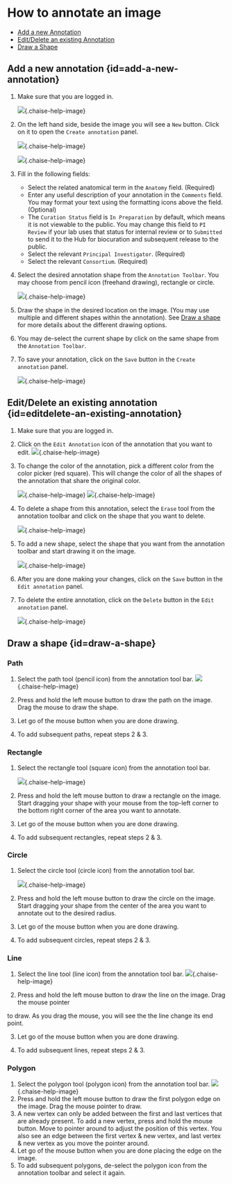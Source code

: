# How to annotate an image

* [Add a new Annotation](#add-a-new-annotation)
* [Edit/Delete an existing Annotation](#editdelete-an-existing-annotation)
* [Draw a Shape](#draw-a-shape)

## Add a new annotation {id=add-a-new-annotation}

1. Make sure that you are logged in.

	![](resources/annotation-documentation-images/Login%20Check.png){.chaise-help-image}

2. On the left hand side, beside the image you will see a `New` button. Click on it to open the `Create annotation` panel.

	![](resources/annotation-documentation-images/NewButton.png){.chaise-help-image}

	![](resources/annotation-documentation-images/CreateAnnotationPanel.png){.chaise-help-image}

3. Fill in the following fields:

	- Select the related anatomical term in the `Anatomy` field. (Required)
	- Enter any useful description of your annotation in the `Comments` field. You may format your text using the formatting icons above the field. (Optional)
	- The `Curation Status` field is `In Preparation` by default, which means it is not viewable to the public. You may change this field to `PI Review` if your lab uses that status for internal review or to `Submitted` to send it to the Hub for biocuration and subsequent release to the public.
	- Select the relevant `Principal Investigator`. (Required)
	- Select the relevant `Consortium`. (Required)

5. Select the desired annotation shape from the `Annotation Toolbar`. You may choose from pencil icon (freehand drawing), rectangle or circle.

	![](resources/annotation-documentation-images/AnnotationToolbar.png){.chaise-help-image}

6. Draw the shape in the desired location on the image. (You may use multiple and different shapes within the annotation). See [Draw a shape](#draw-a-shape) for more details about the different drawing options.

7. You may de-select the current shape by click on the same shape from the `Annotation Toolbar`.

8. To save your annotation, click on the `Save` button in the `Create annotation` panel.

	![](resources/annotation-documentation-images/SaveButton.png){.chaise-help-image}

## Edit/Delete an existing annotation {id=editdelete-an-existing-annotation}

1. Make sure that you are logged in.

2. Click on the `Edit Annotation` icon of the annotation that you want to edit.
	![](resources/annotation-documentation-images/EditButton.png){.chaise-help-image}

3. To change the color of the annotation, pick a different color from the color picker (red square). This will change the color of all the shapes of the annotation that share the original color.

	![](resources/annotation-documentation-images/ColorPicker.png){.chaise-help-image}
	![](resources/annotation-documentation-images/ColorPicker2.png){.chaise-help-image}

4. To delete a shape from this annotation, select the `Erase` tool from the annotation toolbar and click on the shape that you want to delete.

	![](resources/annotation-documentation-images/DeleteButton.png){.chaise-help-image}

5. To add a new shape, select the shape that you want from the annotation toolbar and start drawing it on the image.

	![](resources/annotation-documentation-images/ShapeIcons.png){.chaise-help-image}

6. After you are done making your changes, click on the `Save` button in the `Edit annotation` panel.

7. To delete the entire annotation, click on the `Delete` button in the `Edit annotation` panel.

	![](resources/annotation-documentation-images/DeleteButton.png){.chaise-help-image}

## Draw a shape {id=draw-a-shape}

### Path

1. Select the path tool (pencil icon) from the annotation tool bar.
	![](resources/annotation-documentation-images/Path.png){.chaise-help-image}

2. Press and hold the left mouse button to draw the path on the image. Drag the mouse to draw the shape.

3. Let go of the mouse button when you are done drawing.

4. To add subsequent paths, repeat steps 2 & 3.

### Rectangle

1. Select the rectangle tool (square icon) from the annotation tool bar.

	![](resources/annotation-documentation-images/Rectangle.png){.chaise-help-image}

2. Press and hold the left mouse button to draw a rectangle on the image. Start dragging your shape with your mouse from the top-left corner to the bottom right corner of the area you want to annotate.

3. Let go of the mouse button when you are done drawing.

4. To add subsequent rectangles, repeat steps 2 & 3.

### Circle

1. Select the circle tool (circle icon) from the annotation tool bar.

	![](resources/annotation-documentation-images/Circle.png){.chaise-help-image}

2. Press and hold the left mouse button to draw the circle on the image. Start dragging your shape from the center of the area you want to annotate out to the desired radius.

3. Let go of the mouse button when you are done drawing.

4. To add subsequent circles, repeat steps 2 & 3.

### Line
1. Select the line tool (line icon) from the annotation tool bar.
	![](resources/annotation-documentation-images/Line.png){.chaise-help-image}

2. Press and hold the left mouse button to draw the line on the image. Drag the mouse pointer

to draw. As you drag the mouse, you will see the the line change its end point.

3. Let go of the mouse button when you are done drawing.

4. To add subsequent lines, repeat steps 2 & 3.


### Polygon
1. Select the polygon tool (polygon icon) from the annotation tool bar.
	![](resources/annotation-documentation-images/Polygon.png){.chaise-help-image}
2. Press and hold the left mouse button to draw the first polygon edge on the image. Drag the mouse pointer to draw.
3. A new vertex can only be added between the first and last vertices that are already present. To add a new vertex, press and hold the mouse button. Move to pointer around to adjust the position of this vertex. You also see an edge between the first vertex & new vertex, and last vertex & new vertex as you move the pointer around.
4. Let go of the mouse button when you are done placing the edge on the image.
5. To add subsequent polygons, de-select the polygon icon from the annotation toolbar and select it again.